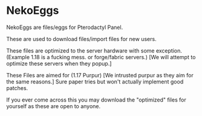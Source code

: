 # NekoEggs
NekoEggs are files/eggs for Pterodactyl Panel. 

These are used to download files/import files for new users.

These files are optimized to the server hardware with some exception. (Example 1.18 is a fucking mess. or forge/fabric servers.) [We will attempt to optimize these servers when they popup.]

These Files are aimed for (1.17 Purpur) [We intrusted purpur as they aim for the same reasons.] Sure paper tries but won't actually implement good patches.

If you ever come across this you may download the "optimized" files for yourself as these are open to anyone.
